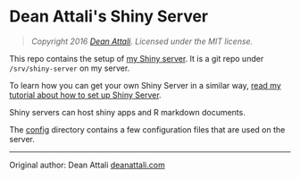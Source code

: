 # Dean Attali's Shiny Server

> *Copyright 2016 [Dean Attali](http://deanattali.com). Licensed under the MIT license.*

This repo contains the setup of [my Shiny server](http://daattali.com/shiny/).  It is a git repo under `/srv/shiny-server` on my server.

To learn how you can get your own Shiny Server in a similar way, [read my tutorial about how to set up Shiny Server](http://deanattali.com/2015/05/09/setup-rstudio-shiny-server-digital-ocean/).

Shiny servers can host shiny apps and R markdown documents.

The [config](./config) directory contains a few configuration files that are used on the server.

---

Original author: Dean Attali [deanattali.com](http://deanattali.com)
